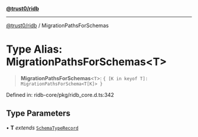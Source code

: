 [**@trust0/ridb**](../README.md)

***

[@trust0/ridb](../README.md) / MigrationPathsForSchemas

# Type Alias: MigrationPathsForSchemas\<T\>

> **MigrationPathsForSchemas**\<`T`\>: `{ [K in keyof T]: MigrationPathsForSchema<T[K]> }`

Defined in: ridb-core/pkg/ridb\_core.d.ts:342

## Type Parameters

• **T** *extends* [`SchemaTypeRecord`](SchemaTypeRecord.md)
